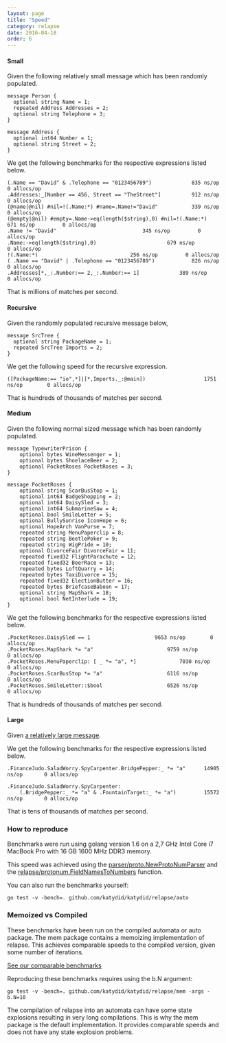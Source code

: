 ```yaml
---
layout: page
title: "Speed"
category: relapse
date: 2016-04-18
order: 6
---
```


#### Small

Given the following relatively small message which has been randomly populated.

~~~
message Person {
  optional string Name = 1;
  repeated Address Addresses = 2;
  optional string Telephone = 3;
}

message Address {
  optional int64 Number = 1;
  optional string Street = 2;
}
~~~

We get the following benchmarks for the respective expressions listed below.

~~~
(.Name == "David" & .Telephone == "0123456789")				835 ns/op	      0 allocs/op
.Addresses:_[Number == 456, Street == "TheStreet"]			912 ns/op	      0 allocs/op
(@name|@nil) #nil=!(.Name:*) #name=.Name!="David"			339 ns/op	      0 allocs/op
(@empty|@nil) #empty=.Name->eq(length($string),0) #nil=!(.Name:*)	671 ns/op	      0 allocs/op
.Name != "David"							345 ns/op	      0 allocs/op
.Name:->eq(length($string),0)						679 ns/op	      0 allocs/op
!(.Name:*)								256 ns/op	      0 allocs/op
( .Name == "David" | .Telephone == "0123456789")			826 ns/op	      0 allocs/op
.Addresses[*,_:.Number:== 2,_:.Number:== 1]				389 ns/op	      0 allocs/op
~~~

That is millions of matches per second.

#### Recursive

Given the randomly populated recursive message below,

~~~
message SrcTree {
  optional string PackageName = 1;
  repeated SrcTree Imports = 2;
}
~~~

We get the following speed for the recursive expression.

~~~
([PackageName:== "io",*]|[*,Imports._:@main])	      			1751 ns/op	      0 allocs/op
~~~

That is hundreds of thousands of matches per second.

#### Medium

Given the following normal sized message which has been randomly populated.

~~~
message TypewriterPrison {
    optional bytes WineMessenger = 1;
    optional bytes ShoelaceBeer = 2;
    optional PocketRoses PocketRoses = 3;
}

message PocketRoses {
    optional string ScarBusStop = 1;
    optional int64 BadgeShopping = 2;
    optional int64 DaisySled = 3;
    optional int64 SubmarineSaw = 4;
    optional bool SmileLetter = 5;
    optional BullySunrise IconHope = 6;
    optional HopeArch VanPurse = 7;
    repeated string MenuPaperclip = 8;
    repeated string BeetlePoker = 9;
    repeated string WigPride = 10;
    optional DivorceFair DivorceFair = 11;
    repeated fixed32 FlightParachute = 12;
    repeated fixed32 BeerRace = 13;
    repeated bytes LoftQuarry = 14;
    repeated bytes TaxiDivorce = 15;
    repeated fixed32 ElectionButter = 16;
    repeated bytes BriefcaseBaboon = 17;
    optional string MapShark = 18;
    optional bool NetInterlude = 19;
}
~~~

We get the following benchmarks for the respective expressions listed below.

~~~
.PocketRoses.DaisySled == 1						9653 ns/op	      0 allocs/op
.PocketRoses.MapShark *= "a"						9759 ns/op	      0 allocs/op
.PocketRoses.MenuPaperclip: [ _ *= "a", *]				7030 ns/op	      0 allocs/op
.PocketRoses.ScarBusStop *= "a"						6116 ns/op	      0 allocs/op
.PocketRoses.SmileLetter::$bool						6526 ns/op	      0 allocs/op
~~~

That is hundreds of thousands of matches per second.

#### Large

Given [a relatively large message](https://github.com/katydid/katydid/blob/master/relapse/tests/puddingmilkshake.proto).

We get the following benchmarks for the respective expressions listed below.

~~~
.FinanceJudo.SaladWorry.SpyCarpenter.BridgePepper:_ *= "a"		14905 ns/op	      0 allocs/op

.FinanceJudo.SaladWorry.SpyCarpenter:
	(.BridgePepper:_ *= "a" & .FountainTarget:_ *= "a") 		15572 ns/op	      0 allocs/op
~~~

That is tens of thousands of matches per second.

### How to reproduce

Benchmarks were run using golang version 1.6 on a 2,7 GHz Intel Core i7 MacBook Pro with 16 GB 1600 MHz DDR3 memory.

This speed was achieved using the [parser/proto.NewProtoNumParser](https://godoc.org/github.com/katydid/katydid/parser/proto#NewProtoNumParser) and the [relapse/protonum.FieldNamesToNumbers](https://godoc.org/github.com/katydid/katydid/relapse/protonum#FieldNamesToNumbers) function.

You can also run the benchmarks yourself:

~~~
go test -v -bench=. github.com/katydid/katydid/relapse/auto
~~~

### Memoized vs Compiled

These benchmarks have been run on the compiled automata or auto package.
The mem package contains a memoizing implementation of relapse.
This achieves comparable speeds to the compiled version, given some number of iterations.

[See our comparable benchmarks](../bench/index.html)

Reproducing these benchmarks requires using the b.N argument:
~~~
go test -v -bench=. github.com/katydid/katydid/relapse/mem -args -b.N=10
~~~

The compilation of relapse into an automata can have some state explosions resulting in very long compilations.
This is why the mem package is the default implementation.  It provides comparable speeds and does not have any state explosion problems.

